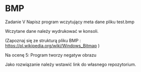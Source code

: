 # BMP
Zadanie V
Napisz program wczytujący meta dane pliku test.bmp

Wczytane dane należy wydrukować w konsoli. 

(Zapoznaj się ze strukturą pliku BMP : https://pl.wikipedia.org/wiki/Windows_Bitmap )



Na ocenę 5: Program tworzy negatyw obrazu

Jako rozwiązanie należy wstawić link do własnego repozytorium. 
